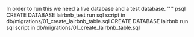 In order to run this we need a live database and a test database.
''''
psql
CREATE DATABASE lairbnb_test
run sql script in db/migrations/01_create_lairbnb_table.sql
CREATE DATABASE lairbnb
run sql script in db/migrations/01_create_lairbnb_table.sql
